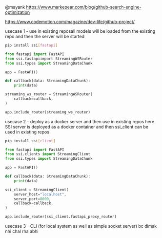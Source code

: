 @mayank https://www.markepear.com/blog/github-search-engine-optimization

https://www.codemotion.com/magazine/dev-life/github-project/

usecase 1 - use in existing reposall models will be loaded from the existing repo and then the server will be started

```bash
pip install ssi[fastapi]
```

```python
from fastapi import FastAPI
from ssi.fastapiimport StreamingWSRouter
from ssi.types import StreamingDataChunk

app = FastAPI()

def callback(data: StreamingDataChunk):
    print(data)

streaming_ws_router = StreamingWSRouter(
    callback=callback,
)

app.include_router(streaming_ws_router)
```

usecase 2 - deploy as a docker server and then use in existing repos
here SSI server is deployed as a docker container and then ssi_client can be used in existing repos

```bash
pip install ssi[client]
```

```python
from fastapi import FastAPI
from ssi.clients import StreamingClient
from ssi.types import StreamingDataChunk

app = FastAPI()

def callback(data: StreamingDataChunk):
    print(data)

ssi_client = StreamingClient(
    server_host="localhost",
    server_port=8000,
    callback=callback,
)

app.include_router(ssi_client.fastapi_proxy_router)
```

usecase 3 - CLI (for local system as well as simple socket server)
bc dimak nhi chal rha abhi
